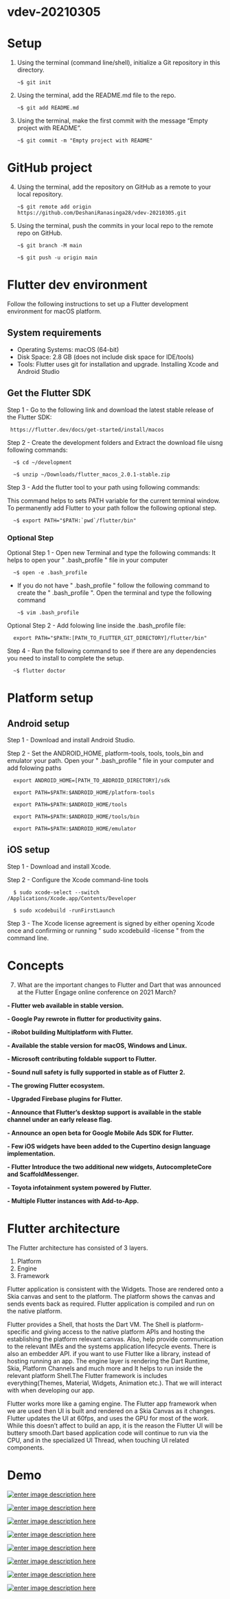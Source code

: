 # vdev-20210305

# Setup

 1. Using the terminal (command line/shell), initialize a Git repository in this directory.

     ` ~$ git init `
 
 2. Using the terminal, add the README.md file to the repo.

     ` ~$ git add README.md `
     
 3. Using the terminal, make the first commit with the message “Empty project with README”.

     ` ~$ git commit -m "Empty project with README" `
     
     

# GitHub project
     
 4. Using the terminal, add the repository on GitHub as a remote to your local repository.

     ` ~$ git remote add origin https://github.com/DeshaniRanasinga28/vdev-20210305.git `
      
 5. Using the terminal, push the commits in your local repo to the remote repo on GitHub.
 
     ` ~$ git branch -M main `

     ` ~$ git push -u origin main `
   
   
   
# Flutter dev environment

Follow the following instructions to set up a Flutter development environment for macOS platform.

## System requirements
 - Operating Systems: macOS (64-bit)
 - Disk Space: 2.8 GB (does not include disk space for IDE/tools)
 - Tools: Flutter uses git for installation and upgrade. Installing Xcode and Android Studio

## Get the Flutter SDK
Step 1 - Go to the following link and download the latest stable release of the Flutter SDK:

     https://flutter.dev/docs/get-started/install/macos
     
Step 2 - Create the development folders and Extract the download file uisng following commands:

      ~$ cd ~/development 
     
      ~$ unzip ~/Downloads/flutter_macos_2.0.1-stable.zip 
     
Step 3 - Add the flutter tool to your path using following commands:

This command helps to sets PATH variable for the current terminal window. To permanently add Flutter to your path follow the following optional step. 

      ~$ export PATH="$PATH:`pwd`/flutter/bin" 
     
### Optional Step

Optional Step 1 - Open new Terminal and type the following commands:
It helps to open your " .bash_profile " file in your computer

      ~$ open -e .bash_profile 
      
 * If you do not have  " .bash_profile " follow the following command to create the " .bash_profile ". Open the terminal and type the following command

       ~$ vim .bash_profile
      
      
     
Optional Step 2 - Add folowing line inside the .bash_profile file:

      export PATH="$PATH:[PATH_TO_FLUTTER_GIT_DIRECTORY]/flutter/bin" 
      
     
     
     
     
Step 4 - Run the following command to see if there are any dependencies you need to install to complete the setup.

      ~$ flutter doctor 
     
     
# Platform setup

## Android setup

Step 1 - Download and install Android Studio.

Step 2 - Set the ANDROID_HOME, platform-tools, tools, tools_bin and emulator your path. 
         Open your " .bash_profile " file in your computer and add folowing paths

      export ANDROID_HOME=[PATH_TO_ABDROID_DIRECTORY]/sdk 
     
      export PATH=$PATH:$ANDROID_HOME/platform-tools 
     
      export PATH=$PATH:$ANDROID_HOME/tools 
     
      export PATH=$PATH:$ANDROID_HOME/tools/bin 
     
      export PATH=$PATH:$ANDROID_HOME/emulator 
      
      
      
## iOS setup

Step 1 - Download and install Xcode.

Step 2 - Configure the Xcode command-line tools

      $ sudo xcode-select --switch /Applications/Xcode.app/Contents/Developer
 
      $ sudo xcodebuild -runFirstLaunch
      
      
Step 3 - The Xcode license agreement is signed by either opening Xcode once and confirming or running " sudo xcodebuild -license " from the command line.



# Concepts

7. What are the important changes to Flutter and Dart that was announced at the Flutter Engage online conference on 2021 March?

**- Flutter web available in stable version.**

**- Google Pay rewrote in flutter for productivity gains.**

**- iRobot building Multiplatform with Flutter.**

**- Available the stable version for macOS, Windows and Linux.**

**- Microsoft contributing foldable support to Flutter.**

**- Sound null safety is fully supported in stable as of Flutter 2.**

**- The growing Flutter ecosystem.**

**- Upgraded Firebase plugins for Flutter.**

**- Announce that Flutter’s desktop support is available in the stable channel under an early release flag.**

**- Announce an open beta for Google Mobile Ads SDK for Flutter.**

**- Few iOS widgets have been added to the Cupertino design language implementation.**

**- Flutter Introduce the two additional new widgets, AutocompleteCore and ScaffoldMessenger.**

**- Toyota infotainment system powered by Flutter.**

**- Multiple Flutter instances with Add-to-App.**


# Flutter architecture

The Flutter architecture has consisted of 3 layers. 

1. Platform
2. Engine
3. Framework

Flutter application is consistent with the Widgets. Those are rendered onto a Skia canvas and sent to the platform. The platform shows the canvas and sends events back as required. Flutter application is compiled and run on the native platform.

Flutter provides a Shell, that hosts the Dart VM. The Shell is platform-specific and giving access to the native platform APIs and hosting the establishing the platform relevant canvas. Also, help provide communication to the relevant IMEs and the systems application lifecycle events. There is also an embedder API. if you want to use Flutter like a library, instead of hosting running an app. The engine layer is rendering the Dart Runtime, Skia, Platform Channels and much more and It helps to run inside the relevant platform Shell.The Flutter framework is includes everything(Themes, Material, Widgets, Animation etc.). That we will interact with when developing our app. 

Flutter works more like a gaming engine. The Flutter app framework when we are used then UI is built and rendered on a Skia Canvas as it changes. Flutter updates the UI at 60fps, and uses the GPU for most of the work. While this doesn’t affect to build an app, it is the reason the Flutter UI will be buttery smooth.Dart based application code will continue to run via the CPU, and in the specialized UI Thread, when touching UI related components.


# Demo

[![enter image description here][1]][1]

[![enter image description here][2]][2]

[![enter image description here][3]][3]

[![enter image description here][4]][4]

[![enter image description here][5]][5]

[![enter image description here][6]][6]

[![enter image description here][7]][7]

[![enter image description here][8]][8]


  [1]: https://res.cloudinary.com/thinksmart-solution/image/upload/v1615139624/Screenshot_2021-03-07_at_23.20.41_ndvxaf.png

  [2]: https://res.cloudinary.com/thinksmart-solution/image/upload/v1615139673/Screenshot_2021-03-07_at_23.22.42_au9sxk.png
  
  [3]: https://res.cloudinary.com/thinksmart-solution/image/upload/v1615141729/Screenshot_2021-03-07_at_23.57.57_dpinyt.png
  
  [4]: https://res.cloudinary.com/thinksmart-solution/image/upload/v1615139725/Screenshot_2021-03-07_at_23.22.52_zvmdwk.png
  
  [5]: https://res.cloudinary.com/thinksmart-solution/image/upload/v1615141764/Screenshot_2021-03-07_at_23.58.24_vsqgpv.png
    
  [6]: https://res.cloudinary.com/thinksmart-solution/image/upload/v1615139714/Screenshot_2021-03-07_at_23.23.00_gjesw9.png
  
  [7]: https://res.cloudinary.com/thinksmart-solution/image/upload/v1615140015/Screenshot_2021-03-07_at_23.29.40_wil0it.png
    
  [8]: https://res.cloudinary.com/thinksmart-solution/image/upload/v1615140021/Screenshot_2021-03-07_at_23.29.57_sgku3y.png
